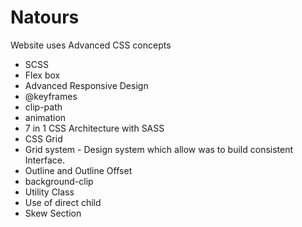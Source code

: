# Natours

Website uses Advanced CSS concepts

- SCSS
- Flex box
- Advanced Responsive Design
- @keyframes
- clip-path
- animation
- 7 in 1 CSS Architecture with SASS
- CSS Grid
- Grid system - Design system which allow was to build consistent Interface.
- Outline and Outline Offset
- background-clip
- Utility Class
- Use of direct child
- Skew Section
